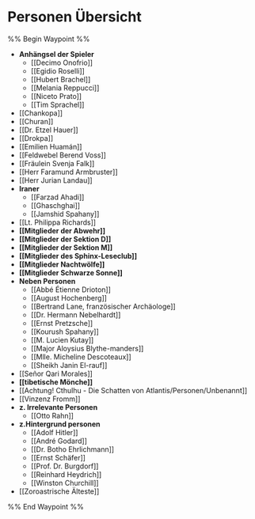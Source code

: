 # Personen Übersicht

%% Begin Waypoint %%
- **Anhängsel der Spieler**
	- [[Decimo Onofrio]]
	- [[Egidio Roselli]]
	- [[Hubert Brachel]]
	- [[Melania Reppucci]]
	- [[Niceto Prato]]
	- [[Tim Sprachel]]
- [[Chankopa]]
- [[Churan]]
- [[Dr. Etzel Hauer]]
- [[Drokpa]]
- [[Emilien Huamán]]
- [[Feldwebel Berend Voss]]
- [[Fräulein Svenja Falk]]
- [[Herr Faramund Armbruster]]
- [[Herr Jurian Landau]]
- **Iraner**
	- [[Farzad Ahadi]]
	- [[Ghaschghai]]
	- [[Jamshid Spahany]]
- [[Lt. Philippa Richards]]
- **[[Mitglieder der Abwehr]]**
- **[[Mitglieder der Sektion D]]**
- **[[Mitglieder der Sektion M]]**
- **[[Mitglieder des Sphinx-Leseclub]]**
- **[[Mitglieder Nachtwölfe]]**
- **[[Mitglieder Schwarze Sonne]]**
- **Neben Personen**
	- [[Abbé Étienne Drioton]]
	- [[August Hochenberg]]
	- [[Bertrand Lane, französischer Archäologe]]
	- [[Dr. Hermann Nebelhardt]]
	- [[Ernst Pretzsche]]
	- [[Kourush Spahany]]
	- [[M. Lucien Kutay]]
	- [[Major Aloysius Blythe-manders]]
	- [[Mlle. Micheline Descoteaux]]
	- [[Sheikh Janin El-rauf]]
- [[Señor Qari Morales]]
- **[[tibetische Mönche]]**
- [[Achtung! Cthulhu - Die Schatten von Atlantis/Personen/Unbenannt]]
- [[Vinzenz Fromm]]
- **z. Irrelevante Personen**
	- [[Otto Rahn]]
- **z.Hintergrund personen**
	- [[Adolf Hitler]]
	- [[André Godard]]
	- [[Dr. Botho Ehrlichmann]]
	- [[Ernst Schäfer]]
	- [[Prof. Dr. Burgdorf]]
	- [[Reinhard Heydrich]]
	- [[Winston Churchill]]
- [[Zoroastrische Älteste]]

%% End Waypoint %%